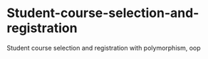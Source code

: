 # Student-course-selection-and-registration
Student course selection and registration with polymorphism, oop
